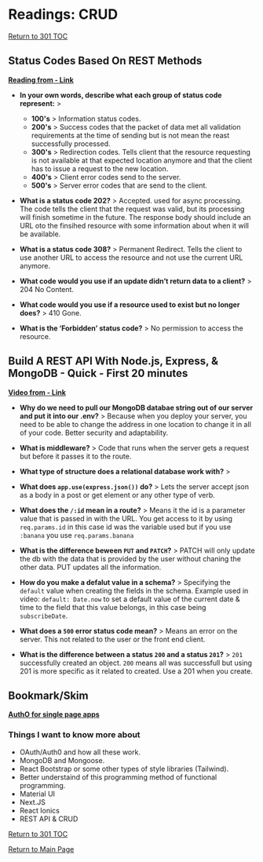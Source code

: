 # Readings: CRUD

[Return to 301 TOC](301TOC.md)

## Status Codes Based On REST Methods

**[Reading from - Link](https://www.moesif.com/blog/technical/api-design/Which-HTTP-Status-Code-To-Use-For-Every-CRUD-App/)**

- **In your own words, describe what each group of status code represent:** >

  - **100's** > Information status codes.
  - **200's** > Success codes that the packet of data met all validation requirements at the time of sending but is not mean the reast successfully processed.
  - **300's** > Redirection codes. Tells client that the resource requesting is not available at that expected location anymore and that the client has to issue a request to the new location.
  - **400's** > Client error codes send to the server.
  - **500's** > Server error codes that are send to the client.

- **What is a status code 202?** > Accepted. used for async processing. The code tells the client that the request was valid, but its processing will finish sometime in the future. The response body should include an URL oto the finsihed resource with some information about when it will be available.

- **What is a status code 308?** > Permanent Redirect. Tells the client to use another URL to access the resource and not use the current URL anymore.

- **What code would you use if an update didn’t return data to a client?** > 204 No Content.

- **What code would you use if a resource used to exist but no longer does?** > 410 Gone.

- **What is the ‘Forbidden’ status code?** > No permission to access the resource.

## Build A REST API With Node.js, Express, & MongoDB - Quick - First 20 minutes

**[Video from - Link](https://www.youtube.com/channel/UCFbNIlppjAuEX4znoulh0Cw)**

- **Why do we need to pull our MongoDB databae string out of our server and put it into our .env?** > Because when you deploy your server, you need to be able to change the address in one location to change it in all of your code. Better security and adaptability.

- **What is middleware?** > Code that runs when the server gets a request but before it passes it to the route.

- **What type of structure does a relational database work with?** >

- **What does `app.use(express.json())` do?** > Lets the server accept json as a body in a post or get element or any other type of verb.

- **What does the `/:id` mean in a route?** > Means it the id is a parameter value that is passed in with the URL. You get access to it by using `req.params.id` in this case id was the variable used but if you use `:banana` you use `req.params.banana`

- **What is the difference beween `PUT` and `PATCH`?** > PATCH will only update the db with the data that is provided by the user without chaning the other data. PUT updates all the information.

- **How do you make a defalut value in a schema?** > Specifying the `default` value when creating the fields in the schema. Example used in video: `default: Date.now` to set a default value of the current date & time to the field that this value belongs, in this case being `subscribeDate`.

- **What does a `500` error status code mean?** > Means an error on the server. This not related to the user or the front end client.

- **What is the difference between a status `200` and a status `201`?** > `201` successfully created an object. `200` means all was successfull but using 201 is more specific as it related to created. Use a 201 when you create.

## Bookmark/Skim

**[AuthO for single page apps](https://auth0.com/docs/libraries/auth0-react)**

### Things I want to know more about

- OAuth/Auth0 and how all these work.
- MongoDB and Mongoose.
- React Bootstrap or some other types of style libraries (Tailwind).
- Better understaind of this programming method of functional programming.
- Material UI
- Next.JS
- React Ionics
- REST API & CRUD

[Return to 301 TOC](301TOC.md)

[Return to Main Page](../README.md)
